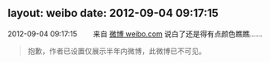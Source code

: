 layout: weibo
date: 2012-09-04 09:17:15
---
2012-09-04 09:17:15  &nbsp;&nbsp;&nbsp;&nbsp;&nbsp;&nbsp; 来自 <a href="http://weibo.com/" rel="nofollow">微博 weibo.com</a>
说白了还是得有点颜色瞧瞧……
>  抱歉，作者已设置仅展示半年内微博，此微博已不可见。 ​​​
